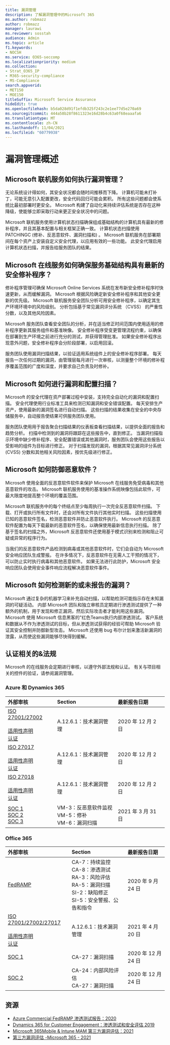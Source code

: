 ```yaml
---
title: 漏洞管理
description: 了解漏洞管理中的Microsoft 365
ms.author: robmazz
author: robmazz
manager: laurawi
ms.reviewer: sosstah
audience: Admin
ms.topic: article
f1.keywords:
- NOCSH
ms.service: O365-seccomp
ms.localizationpriority: medium
ms.collection:
- Strat_O365_IP
- M365-security-compliance
- MS-Compliance
search.appverid:
- MET150
- MOE150
titleSuffix: Microsoft Service Assurance
hideEdit: true
ms.openlocfilehash: b5da028d91f1efdb325f243c2e1ee77d5e270a69
ms.sourcegitcommit: 444a58b28f8611323e16d28b4c63a0f68eaaafa6
ms.translationtype: MT
ms.contentlocale: zh-CN
ms.lasthandoff: 11/04/2021
ms.locfileid: "60779938"
---
```

# <a name="vulnerability-management-overview"></a>漏洞管理概述

## <a name="how-do-microsoft-online-services-conduct-vulnerability-management"></a>Microsoft 联机服务如何执行漏洞管理？

无论系统设计得如何，其安全状况都会随时间推移而下降。 计算机可能未打补丁，可能无意引入配置更改，安全代码回归可能会累积。 所有这些问题都会使系统比最初部署时更安全。 Microsoft 构建了自动化来持续评估系统是否存在这种降级，使能够立即采取行动来更正安全状况中的问题。

Microsoft 联机服务使用计算机状态扫描确保组成基础结构的计算机具有最新的修补程序，并且其基本配置与相关框架正确一致。 计算机状态扫描使用 PATCHINGC (修补、反恶意软件、漏洞扫描和) 。 Microsoft 联机服务在部署期间在每个资产上安装自定义安全代理，以应用有效的一些功能。 此安全代理启用计算机状态扫描，并报告给服务团队的结果。

## <a name="how-do-microsoft-online-services-ensure-service-infrastructure-is-up-to-date-with-the-latest-security-patches"></a>Microsoft 在线服务如何确保服务基础结构具有最新的安全修补程序？

修补程序管理可确保 Microsoft Online Services 系统在发布新安全修补程序时快速更新，从而缓解漏洞。 Microsoft 根据风险确定新安全修补程序和其他安全更新的优先级。 Microsoft 联机服务安全团队分析可用安全修补程序，以确定其生产环境环境中的风险级别。 分析包括基于常见漏洞评分系统 （CVSS） 的严重性分数，以及其他风险因素。

Microsoft 服务团队查看安全团队的分析，并在适当修正时间范围内使用适用的修补程序更新其服务组件和基准映像。 安全修补程序受变更管理流程约束，以确保在部署到生产环境之前进行充分的测试，并获得管理批准。 如果安全修补程序出现意外问题，安全修补程序会分阶段部署，以启用回滚。

服务团队使用漏洞扫描结果，以验证适用系统组件上的安全修补程序部署。 每天报告一次任何过期的漏洞，由管理层每月进行一次审核，以测量整个环境的修补程序覆盖范围的广度和深度，并要求自己负责及时修补。

## <a name="how-does-microsoft-conduct-vulnerability-and-configuration-scanning"></a>Microsoft 如何进行漏洞和配置扫描？

Microsoft 的安全代理在资产部署过程中安装，支持完全自动化的漏洞和配置扫描。 安全代理使用行业标准工具来检测已知漏洞和安全错误配置。 每天安排生产资产，使用最新的漏洞签名进行自动扫描。 这些扫描的结果收集在安全的中央存储服务中，自动报告使结果可供服务团队使用。

服务团队使用用于报告聚合扫描结果的仪表板查看扫描结果，以提供全面的报告和趋势分析。 扫描中检测到的漏洞将跟踪在这些报告中，直到修正。 当漏洞扫描指示环境中缺少修补程序、安全配置错误或其他漏洞时，服务团队会使用这些报告以受影响的组件为目标进行修正。 对于扫描发现的漏洞，根据其常见漏洞评分系统 (CVSS) 分数和其他相关风险因素，按优先级进行修正。

## <a name="how-does-microsoft-defend-against-malware"></a>Microsoft 如何防御恶意软件？

Microsoft 使用全面的反恶意软件软件来保护 Microsoft 在线服务免受病毒和其他恶意软件的攻击。 Microsoft 联机服务使用的基准操作系统映像包括此软件，可最大限度地提高整个环境的覆盖范围。

Microsoft 联机服务中的每个终结点至少每周执行一次完全反恶意软件扫描。 下载、打开或执行所有文件时，还会对所有文件执行其他实时扫描。 这些扫描使用已知的恶意软件签名，检测恶意软件并防止恶意软件执行。 Microsoft 的反恶意软件配置为每天下载最新的恶意软件签名，以确保使用最新信息执行扫描。 除了基于签名的扫描之外，Microsoft 反恶意软件还使用基于模式识别来检测和阻止可疑或异常的程序行为。

当我们的反恶意软件产品检测到病毒或其他恶意软件时，它们会自动为 Microsoft 安全响应团队生成警报。 在许多情况下，反恶意软件在无需人工干预的情况下，可以防止实时执行病毒和其他恶意软件。 如果无法进行此防护，Microsoft 安全响应团队会使用安全事件响应流程解决恶意软件事件。

## <a name="how-does-microsoft-detect-new-or-unreported-vulnerabilities"></a>Microsoft 如何检测新的或未报告的漏洞？

Microsoft 通过复杂的机器学习来补充自动扫描，以帮助检测可能指示存在未知漏洞的可疑活动。 内部 Microsoft 团队和独立审核员定期进行渗透测试提供了一种额外的机制，用于发现和修正漏洞，然后实际攻击者才能利用这些漏洞。 Microsoft 使用 Microsoft 信息黑客的"红色Teams执行内部渗透测试。 客户系统和数据从不作为渗透测试的目标，但从渗透测试获得的经验可帮助 Microsoft 验证其安全控制并防御新型攻击。 Microsoft 还使用 bug 布尔计划来激活新漏洞的泄露，从而使这些漏洞能够尽快得到缓解。

## <a name="related-external-regulations--certifications"></a>认证相关的&法规

Microsoft 的在线服务会定期进行审核，以遵守外部法规和认证。 有关与项目相关的控件的验证，请参阅漏洞管理。

### <a name="azure-and-dynamics-365"></a>Azure 和 Dynamics 365

| **外部审核** | **Section** | **最新报告日期** |
|:--------|:-------|:---------|
| [ISO 27001/27002](https://servicetrust.microsoft.com/ViewPage/MSComplianceGuideV3?command=Download&downloadType=Document&downloadId=e9116047-f327-430c-a83f-166b7e561ad6&tab=7027ead0-3d6b-11e9-b9e1-290b1eb4cdeb&docTab=7027ead0-3d6b-11e9-b9e1-290b1eb4cdeb_ISO_Reports) <br> <br> [适用性声明](https://servicetrust.microsoft.com/ViewPage/MSComplianceGuideV3?command=Download&downloadType=Document&downloadId=00af6c3e-7f3e-4e0d-8b0e-79f45ef2cef1&tab=7027ead0-3d6b-11e9-b9e1-290b1eb4cdeb&docTab=7027ead0-3d6b-11e9-b9e1-290b1eb4cdeb_ISO_Reports) <br> [认证](https://servicetrust.microsoft.com/ViewPage/MSComplianceGuideV3?command=Download&downloadType=Document&downloadId=d7af5304-3a31-40e6-9abb-e26352305d41&tab=7027ead0-3d6b-11e9-b9e1-290b1eb4cdeb&docTab=7027ead0-3d6b-11e9-b9e1-290b1eb4cdeb_ISO_Reports) | A.12.6.1：技术漏洞管理 | 2020 年 12 月 2 日 |
| [ISO 27017](https://servicetrust.microsoft.com/ViewPage/MSComplianceGuideV3?command=Download&downloadType=Document&downloadId=e9116047-f327-430c-a83f-166b7e561ad6&tab=7027ead0-3d6b-11e9-b9e1-290b1eb4cdeb&docTab=7027ead0-3d6b-11e9-b9e1-290b1eb4cdeb_ISO_Reports) <br><br> [适用性声明](https://servicetrust.microsoft.com/ViewPage/MSComplianceGuideV3?command=Download&downloadType=Document&downloadId=a3bca0ac-867d-4204-b66b-13665f5f1e8d&tab=7027ead0-3d6b-11e9-b9e1-290b1eb4cdeb&docTab=7027ead0-3d6b-11e9-b9e1-290b1eb4cdeb_ISO_Reports) <br> [认证](https://servicetrust.microsoft.com/ViewPage/MSComplianceGuideV3?command=Download&downloadType=Document&downloadId=25718a8a-f34d-41e1-a95a-c49246508787&tab=7027ead0-3d6b-11e9-b9e1-290b1eb4cdeb&docTab=7027ead0-3d6b-11e9-b9e1-290b1eb4cdeb_ISO_Reports) | A.12.6.1：技术漏洞管理 | 2020 年 12 月 2 日 |
| [ISO 27018](https://servicetrust.microsoft.com/ViewPage/MSComplianceGuideV3?command=Download&downloadType=Document&downloadId=e9116047-f327-430c-a83f-166b7e561ad6&tab=7027ead0-3d6b-11e9-b9e1-290b1eb4cdeb&docTab=7027ead0-3d6b-11e9-b9e1-290b1eb4cdeb_ISO_Reports) <br><br> [适用性声明](https://servicetrust.microsoft.com/ViewPage/MSComplianceGuideV3?command=Download&downloadType=Document&downloadId=00af6c3e-7f3e-4e0d-8b0e-79f45ef2cef1&tab=7027ead0-3d6b-11e9-b9e1-290b1eb4cdeb&docTab=7027ead0-3d6b-11e9-b9e1-290b1eb4cdeb_ISO_Reports) <br> [认证](https://servicetrust.microsoft.com/ViewPage/MSComplianceGuideV3?command=Download&downloadType=Document&downloadId=56904fc3-0942-4ff5-9eef-7cabc751a25c&tab=7027ead0-3d6b-11e9-b9e1-290b1eb4cdeb&docTab=7027ead0-3d6b-11e9-b9e1-290b1eb4cdeb_ISO_Reports) | A.12.6.1：技术漏洞管理 | 2020 年 12 月 2 日 |
| [SOC 1](https://servicetrust.microsoft.com/ViewPage/MSComplianceGuideV3?command=Download&downloadType=Document&downloadId=b8721ebd-af20-42fe-b22f-8332b0a19517&tab=7027ead0-3d6b-11e9-b9e1-290b1eb4cdeb&docTab=7027ead0-3d6b-11e9-b9e1-290b1eb4cdeb_SOC_%2F_SSAE_16_Reports) <br> [SOC 2](https://servicetrust.microsoft.com/ViewPage/MSComplianceGuideV3?command=Download&downloadType=Document&downloadId=234a0f57-83c1-4afc-a586-a0e7a59592f7&tab=7027ead0-3d6b-11e9-b9e1-290b1eb4cdeb&docTab=7027ead0-3d6b-11e9-b9e1-290b1eb4cdeb_SOC_%2F_SSAE_16_Reports) <br> [SOC 3](https://servicetrust.microsoft.com/ViewPage/MSComplianceGuideV3?command=Download&downloadType=Document&downloadId=75c8cbf6-e456-473c-a05e-34fea888ec2a&tab=7027ead0-3d6b-11e9-b9e1-290b1eb4cdeb&docTab=7027ead0-3d6b-11e9-b9e1-290b1eb4cdeb_SOC_%2F_SSAE_16_Reports)  | VM-3：反恶意软件监视 <br> VM-5：修补 <br> VM-6：漏洞扫描 | 2021 年 3 月 31 日 |

### <a name="office-365"></a>Office 365

| **外部审核** | **Section** | **最新报告日期** |
|:--------|:-------|:---------|
| [FedRAMP](https://compliance.microsoft.com/compliancemanager) | CA-7：持续监控 <br> CA-8：渗透测试 <br> RA-3：风险评估 <br> RA-5：漏洞扫描 <br> SI-2：缺陷修正 <br> SI-5：安全警报、公告和指令 | 2020 年 9 月 24 日 |
| [ISO 27001/27002/27017](https://servicetrust.microsoft.com/ViewPage/MSComplianceGuideV3?command=Download&downloadType=Document&downloadId=08ce227f-d1d9-4c4c-b255-4f2e4ec8f941&tab=7027ead0-3d6b-11e9-b9e1-290b1eb4cdeb&docTab=7027ead0-3d6b-11e9-b9e1-290b1eb4cdeb_ISO_Reports) <br> <br> [适用性声明](https://servicetrust.microsoft.com/ViewPage/MSComplianceGuideV3?command=Download&downloadType=Document&downloadId=c0df4ce8-c77e-4183-84eb-c8688470d8b1&tab=7027ead0-3d6b-11e9-b9e1-290b1eb4cdeb&docTab=7027ead0-3d6b-11e9-b9e1-290b1eb4cdeb_ISO_Reports) <br> [认证](https://servicetrust.microsoft.com/ViewPage/MSComplianceGuideV3?command=Download&downloadType=Document&downloadId=1e84a14a-2468-45ac-9412-5e53250d57ec&tab=7027ead0-3d6b-11e9-b9e1-290b1eb4cdeb&docTab=7027ead0-3d6b-11e9-b9e1-290b1eb4cdeb_ISO_Reports) | A.12.6.1：技术漏洞管理 | 2021 年 4 月 20 日 |
| [SOC 1](https://servicetrust.microsoft.com/ViewPage/MSComplianceGuideV3?command=Download&downloadType=Document&downloadId=90df3f9c-3aaf-4dbf-99d0-ca9f2991721b&tab=7027ead0-3d6b-11e9-b9e1-290b1eb4cdeb&docTab=7027ead0-3d6b-11e9-b9e1-290b1eb4cdeb_SOC_%2F_SSAE_16_Reports) | CA-27：漏洞扫描 | 2020 年 12 月 24 日 |
| [SOC 2](https://servicetrust.microsoft.com/ViewPage/MSComplianceGuideV3?command=Download&downloadType=Document&downloadId=a73c1738-7892-42b7-acd3-87b6371c53f6&tab=7027ead0-3d6b-11e9-b9e1-290b1eb4cdeb&docTab=7027ead0-3d6b-11e9-b9e1-290b1eb4cdeb_SOC_%2F_SSAE_16_Reports) | CA-24：内部风险评估 <br> CA-27：漏洞扫描 | 2020 年 12 月 24 日 |

## <a name="resources"></a>资源

- [Azure Commercial FedRAMP 渗透测试报告：2020](https://servicetrust.microsoft.com/ViewPage/TrustDocuments?command=Download&downloadType=Document&downloadId=66f6845d-e84f-46f8-b2e6-56b143934887&docTab=6d000410-c9e9-11e7-9a91-892aae8839ad_Pen_Test_and_Security_Assessments)
- [Dynamics 365 for Customer Engagement：渗透测试和安全评估 2019](https://servicetrust.microsoft.com/ViewPage/TrustDocuments?command=Download&downloadType=Document&downloadId=5bb09fcc-5d20-4fad-a747-af362819e1c0&docTab=6d000410-c9e9-11e7-9a91-892aae8839ad_Pen_Test_and_Security_Assessments)
- [Microsoft 365Mobile & Intune MAM 第三方漏洞评估：2021](https://servicetrust.microsoft.com/ViewPage/TrustDocuments?command=Download&downloadType=Document&downloadId=c1d6c9c5-deb9-4636-be91-143a3f94aca1&docTab=6d000410-c9e9-11e7-9a91-892aae8839ad_Pen_Test_and_Security_Assessments)
- [第三方漏洞评估 -Microsoft 365 - 2021](https://servicetrust.microsoft.com/ViewPage/TrustDocumentsV3?command=Download&downloadType=Document&downloadId=602d532a-636c-46fc-834b-f34576487361&tab=7f51cb60-3d6c-11e9-b2af-7bb9f5d2d913&docTab=7f51cb60-3d6c-11e9-b2af-7bb9f5d2d913_Pen_Test_and_Security_Assessments)
